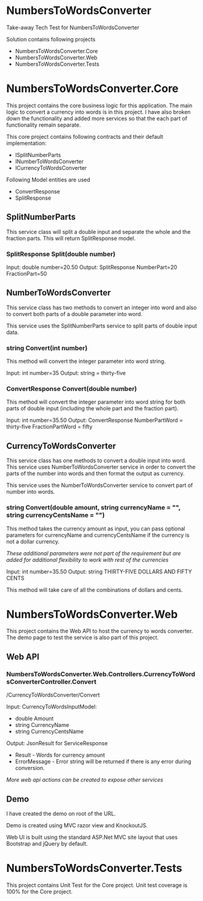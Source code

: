 # NumbersToWordsConverter
Take-away Tech Test for NumbersToWordsConverter

Solution contains following projects
- NumbersToWordsConverter.Core
- NumbersToWordsConverter.Web
- NumbersToWordsConverter.Tests

# NumbersToWordsConverter.Core
This project contains the core business logic for this application. The main logic to convert a currency into words is in this project.
I have also broken down the functionality and added more services so that the each part of functionality remain separate.

This core project contains following contracts and their default implementation:
 - ISplitNumberParts
 - INumberToWordsConverter
 - ICurrencyToWordsConverter

Following Model entities are used
 - ConvertResponse
 - SplitResponse

## SplitNumberParts
This service class will split a double input and separate the whole and the fraction parts. This will return SplitResponse model.

### SplitResponse Split(double number)
Input: double number=20.50
Output: SplitResponse
 NumberPart=20
 FractionPart=50

## NumberToWordsConverter
This service class has two methods to convert an integer into word and also to convert both parts of a double parameter into word.

This service uses the SplitNumberParts service to split parts of double input data.

### string Convert(int number)
This method will convert the integer parameter into word string.

Input: int number=35
Output: string = thirty-five
 
### ConvertResponse Convert(double number)
This method will convert the integer parameter into word string for both parts of double input (including the whole part and the fraction part).

Input: int number=35.50
Output: ConvertResponse
 NumberPartWord = thirty-five
 FractionPartWord = fifty

## CurrencyToWordsConverter
This service class has one methods to convert a double input into word. This service uses NumberToWordsConverter service in order to convert the parts of the number into words and then format the output as currency. 

This service uses the NumberToWordsConverter service to convert part of number into words.

### string Convert(double amount, string currencyName = "", string currencyCentsName = "")
This method takes the currency amount as input, you can pass optional parameters for currencyName and currencyCentsName if the currency is not a dollar currency.

_These additional parameters were not part of the requirement but are added for additional flexibility to work with rest of the currencies_

Input: int number=35.50
Output: string THIRTY-FIVE DOLLARS AND FIFTY CENTS

This method will take care of all the combinations of dollars and cents.

# NumbersToWordsConverter.Web
This project contains the Web API to host the currency to words converter. The demo page to test the service is also part of this project.

## Web API
### NumbersToWordsConverter.Web.Controllers.CurrencyToWordsConverterController.Convert

/CurrencyToWordsConverter/Convert

Input:
CurrencyToWordsInputModel:
 - double Amount
 - string CurrencyName
 - string CurrencyCentsName
 
 Output:
 JsonResult for ServiceResponse
  - Result - Words for currency amount
  - ErrorMessage - Error string will be returned if there is any error during conversion.

_More web api actions can be created to expose other services_

## Demo
I have created the demo on root of the URL. 

Demo is created using MVC razor view and KnockoutJS.

Web UI is built using the standard ASP.Net MVC site layout that uses Bootstrap and jQuery by default.

# NumbersToWordsConverter.Tests
This project contains Unit Test for the Core project. Unit test coverage is 100% for the Core project.

